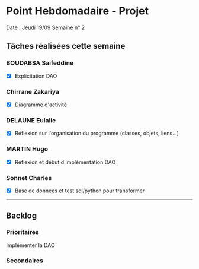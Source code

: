 # Point Hebdomadaire - Projet

Date : Jeudi 19/09
Semaine n° 2

## Tâches réalisées cette semaine


### BOUDABSA Saifeddine
- [x] Explicitation DAO

### Chirrane Zakariya
- [x] Diagramme d'activité

### DELAUNE Eulalie
- [x] Réflexion sur l'organisation du programme (classes, objets, liens...)

### MARTIN Hugo
- [x] Réflexion et début d'implémentation DAO

### Sonnet Charles
- [x] Base de donnees et test sql/python pour transformer
---

## Backlog

### Prioritaires

Implémenter la DAO

### Secondaires
